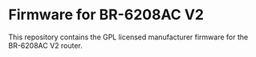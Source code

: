 # Firmware for BR-6208AC V2

This repository contains the GPL licensed manufacturer firmware for the BR-6208AC V2 router.
